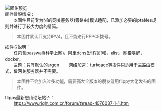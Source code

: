 ![固件预览](https://raw.githubusercontent.com/cjlhll/N1-OpenWrt/master/preview.png)  
固件适配情况：  
&emsp;&emsp;本固件目前专为N1的网关服务器(旁路由)模式适配，已添加必要的iptables规则并进行了较大力度的精简。  
>本固件默认只支持IPV4，且不能进行PPPOE拨号。
    
插件与说明：  
&emsp;&emsp;仅包含passwall(科学上网)，阿里ddns(远程访问)，alist，网络唤醒，docker。  
&emsp;&emsp;主题：只有默认的argon
&emsp;&emsp;网络加速：turboacc等插件只适用于主路由模式，做网关服务器并不需要。
>本固件不会加入过多功能，需要高大全版本的朋友请用flippy大佬发布的固件。
  
flippy最新恩山论坛帖子：  
&emsp;&emsp;https://www.right.com.cn/forum/thread-4076037-1-1.html

